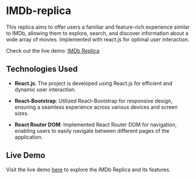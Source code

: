 # IMDb-replica

This replica aims to offer users a familiar and feature-rich experience similar to IMDb, allowing them to explore, search, and discover information about a wide array of movies. Implemented with react.js for optimal user interaction.

Check out the live demo: [IMDb Replica](https://imdb-replica-0ayt.onrender.com/)

## Technologies Used

- **React.js**: The project is developed using React.js for efficient and dynamic user interaction.

- **React-Bootstrap**: Utilized React-Bootstrap for responsive design, ensuring a seamless experience across various devices and screen sizes.

- **React Router DOM**: Implemented React Router DOM for navigation, enabling users to easily navigate between different pages of the application.

## Live Demo

Visit the live demo [here](https://imdb-replica-0ayt.onrender.com/) to explore the IMDb Replica and its features.


